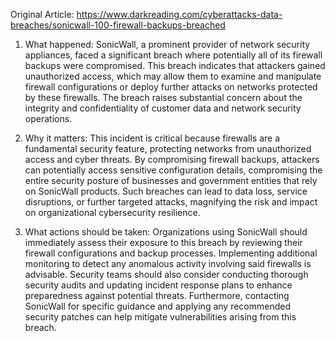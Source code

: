Original Article: https://www.darkreading.com/cyberattacks-data-breaches/sonicwall-100-firewall-backups-breached

1) What happened: SonicWall, a prominent provider of network security appliances, faced a significant breach where potentially all of its firewall backups were compromised. This breach indicates that attackers gained unauthorized access, which may allow them to examine and manipulate firewall configurations or deploy further attacks on networks protected by these firewalls. The breach raises substantial concern about the integrity and confidentiality of customer data and network security operations.

2) Why it matters: This incident is critical because firewalls are a fundamental security feature, protecting networks from unauthorized access and cyber threats. By compromising firewall backups, attackers can potentially access sensitive configuration details, compromising the entire security posture of businesses and government entities that rely on SonicWall products. Such breaches can lead to data loss, service disruptions, or further targeted attacks, magnifying the risk and impact on organizational cybersecurity resilience.

3) What actions should be taken: Organizations using SonicWall should immediately assess their exposure to this breach by reviewing their firewall configurations and backup processes. Implementing additional monitoring to detect any anomalous activity involving said firewalls is advisable. Security teams should also consider conducting thorough security audits and updating incident response plans to enhance preparedness against potential threats. Furthermore, contacting SonicWall for specific guidance and applying any recommended security patches can help mitigate vulnerabilities arising from this breach.